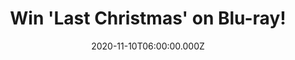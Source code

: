 ---
campaign-uuid: "c-9ab65a29-4db5-4a74-9d92-7d5bed4ba863"
type: "Competition"
category: "Entertainment"
date: "2020-11-10T06:00:00.000Z"
end-date: "2020-12-10T23:59:00.000Z"
disable-form: false
is_promoted: true
has_entry_page: true
title: "Win 'Last Christmas' on Blu-ray!"
competition-description: "<p>London during Christmas is the most wonderful time of\
  \ the year. That's why we are giving you the chance of winning 'Last Christmas'\
  \ on Blu-ray. A romantic comedy with an amazing cast, starring: Emilia Clarke, Henry\
  \ Golding & many more for you to discover.</p>\n<p>Click below for a chance to win.</p>\n"
hero-header: "Win 'Last Christmas' on Blu-ray!"
terms-confirmation: "N/A"
banner-img: "https://assets.expresslyapp.com/asset-c7f79a60-f829-474c-8fd9-784455f4b1c6.jpg"
logo-left-href: "http://club.expressly.io"
logo-left-image: "https://assets.expresslyapp.com/asset-8f2734b2-b7bf-4ec8-aa2c-8aa041ac6fe6.jpg"
logo-left-title: "Expressly club"
bg-image-hero: "https://assets.expresslyapp.com/asset-a6bcac13-edf8-4124-8efb-59e0234b03b2.jpg"
bg-image-first: "https://assets.expresslyapp.com/asset-0e1707b9-1464-4e99-9673-bdd7a1d71ca5.jpg"
section1-content: "<p>Kate (Emilia Clarke) harumphs around London, a bundle of bad\
  \ decisions accompanied by the jangle of bells on her shoes, another irritating\
  \ consequence from her job as an elf in a year-round Christmas shop. Tom (Henry\
  \ Golding) seems too good to be true when he walks into her life and starts to see\
  \ through so many of Kate’s barriers. As London transforms into the most wonderful\
  \ time of the year, nothing should work for these two. But sometimes, you gotta\
  \ let the snow fall where it may, you gotta listen to your heart … and you gotta\
  \ have faith.</p>\n"
entry-title: "Win 'Last Christmas' on Blu-ray!"
entry-content: "<p>Enter the draw to win 'Last Christmas' on Blu-ray by completing\
  \ the form below before 23:59 on the 10th of December 2020.</p>\n"
has-winner: false
prize-description: "'Last Christmas' on Blu-ray!"
special-conditions: "Multiple entries are allowed up to one every day."
country-restrictions:
- "GB"
---